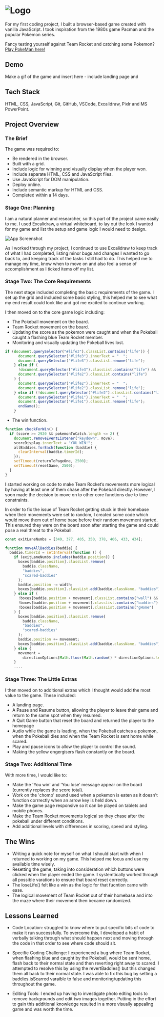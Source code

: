 # ![Logo](https://i.imgur.com/p0U8Ss5.png)
For my first coding project, I built a browser-based game created with vanilla JavaScript. I took inspiration from the 1980s game Pacman and the popular Pokemon series.

Fancy testing yourself against Team Rocket and catching some Pokemon? [Play PokeMan here!](https://kpetersen04.github.io/)

## Demo

Make a gif of the game and insert here - include landing page and 


## Tech Stack
HTML, CSS, JavaScript, Git, GitHub, VSCode, Excalidraw, Pixlr and MS PowerPoint. 
## Project Overview 

### The Brief
The game was required to:
- Be rendered in the browser.     
- Built with a grid. 
- Include logic for winning and visually display when the player won. 
- Include separate HTML, CSS and JavaScript files. 
- Use JavaScript for DOM manipulation. 
- Deploy online.
- Include semantic markup for HTML and CSS.
- Completed within a 14 days. 

### Stage One: Planning 
I am a natural planner and researcher, so this part of the project came easily to me. I used Excalidraw, a virtual whiteboard, to lay out the look I wanted for my game and list the setup and game logic I would need to design. 

![App Screenshot](https://i.imgur.com/7fFtqAXl.png)

As I worked through my project, I continued to use Excalidraw to keep track of what I had completed, listing minor bugs and changes I wanted to go back to, and keeping track of the tasks I still had to do. This helped me to manage my time, know when to move on and also feel a sense of accomplishment as I ticked items off my list. 


### Stage Two: The Core Requirements
The next stage included completing the basic requirements of the game. I set up the grid and included some basic styling, this helped me to see what my end result could look like and got me excited to continue working. 

I then moved on to the core game logic including:
- The Pokeball movement on the board. 
- Team Rocket movement on the board. 
- Updating the score as the pokemon were caught and when the Pokeball caught a flashing blue Team Rocket member. 
- Monitoring and visually updating the Pokeball lives lost. 

```javascript
if (document.querySelector("#life3").classList.contains("life")) {
      document.querySelector("#life3").innerText = "  ";
      document.querySelector("#life3").classList.remove("life");
    } else if (
      !document.querySelector("#life3").classList.contains("life") &&
      document.querySelector("#life2").classList.contains("life")
    ) {
      document.querySelector("#life2").innerText = "  ";
      document.querySelector("#life2").classList.remove("life");
    } else if (!document.querySelector("#life2").classList.contains("life")) {
      document.querySelector("#life1").innerText = "  ";
      document.querySelector("#life1").classList.remove("life");
      endGame();
    }
```

- The win function. 
```javascript
function checkForWin() {
  if (score >= 2920 && pokemonToCatch.length <= 2) {
    document.removeEventListener("keydown", move);
    scoreDisplay.innerText = "YOU WIN!";
    allBaddies.forEach(function (baddie) {
      clearInterval(baddie.timerId);
    });
    setTimeout(returnToPageOne, 2500);
    setTimeout(resetGame, 2500);
  }
}
```
I started working on code to make Team Rocket’s movements more logical by having at least one of them chase after the Pokeball directly. However, I soon made the decision to move on to other core functions due to time constraints. 

In order to fix the issue of Team Rocket getting stuck in their homebase when their movements were set to random, I created some code which would move them out of home base before their random movement started. This ensured they were on the board soon after starting the game and could pose a real threat to the Pokeball. 

```javascript
const exitLaneNumbs = [349, 377, 405, 350, 378, 406, 433, 434];

function moveAllBaddies(baddie) {
  baddie.timerId = setInterval(function () {
    if (exitLaneNumbs.includes(baddie.position)) {
      boxes[baddie.position].classList.remove(
        baddie.className,
        "baddies",
        "scared-baddies"
      );
      baddie.position -= width;
      boxes[baddie.position].classList.add(baddie.className, "baddies");
    } else if (
      !boxes[baddie.position + movement].classList.contains("wall") &&
      !boxes[baddie.position + movement].classList.contains("baddies") &&
      !boxes[baddie.position + movement].classList.contains("gHome")
    ) {
      boxes[baddie.position].classList.remove(
        baddie.className,
        "baddies",
        "scared-baddies"
      );
      baddie.position += movement;
      boxes[baddie.position].classList.add(baddie.className, "baddies");
    } else {
      movement =
        directionOptions[Math.floor(Math.random() * directionOptions.length)];
    }
    ....
```
### Stage Three: The Little Extras
I then moved on to additional extras which I thought would add the most value to the game. These included:
- A landing page. 
- A Pause and Resume button, allowing the player to leave their game and return to the same spot when they resumed. 
- A Quit Game button that reset the board and returned the player to the homepage
- Audio while the game is loading, when the Pokeball catches a pokemon, when the Pokeball dies and when the Team Rocket is sent home while scared. 
- Play and pause icons to allow the player to control the sound. 
- Making the yellow engergisers flash constantly on the board. 

### Stage Two: Additional Time
With more time, I would like to: 

- Make the 'You win' and 'You lose' message appear on the board (currently replaces the score total). 
- Work on the 'chomp' sound used when a pokemon is eaten as it doesn't function corrrectly when an arrow key is held down. 
- Make the game page responsive so it can be played on tablets and mobile phones. 
- Make the Team Rocket movements logical so they chase after the pokeball under different conditions. 
- Add additional levels with differences in scoring, speed and styling. 

## The Wins
- Writing a quick note for myself on what I should start with when I returned to working on my game. This helped me focus and use my available time wisely. 
- Resetting the game, taking into consideration which buttons were clicked when the player ended the game. I systemtically worked through all possible varations to ensure that board reset correctly. 
- The loseLife() felt like a win as the logic for that fucntion came with ease. 
- The logical movement of Team Rocket out of their homebase and into the maze where their movement then became randomized. 
## Lessons Learned
- Code Location:  struggled to know where to put specific bits of code to make it run successfully. To overcome this, I developed a habit of verbally talking through what should happen next and moving through the code in that order to see where code should sit.

- Specific Coding Challenge: 
    I experienced a bug where Team Rocket, when flashing blue and caught by the Pokeball, would be sent home, flash back to their normal state and then reverting right away to scared. 
    I attempted to resolve this by using the revertBaddies() but this changed them all back to their normal state. I was able to fix this bug by setting a baddies.isScarred varaible to false and monitoring/updating this throughout the game.


- Editing Tools: I ended up having to investigate photo edting tools to remove backgrounds and edit two images together. Putting in the effort to gain this additional knowledge resulted in a more visually appealing game and was worth the time. 

